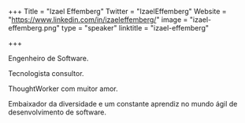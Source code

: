 +++
Title = "Izael Effemberg"
Twitter = "IzaelEffemberg"
Website = "https://www.linkedin.com/in/izaeleffemberg/"
image = "izael-effemberg.png"
type = "speaker"
linktitle = "izael-effemberg"

+++

Engenheiro de Software.

Tecnologista consultor.

ThoughtWorker com muitor amor.

Embaixador da diversidade e um constante aprendiz no mundo ágil de desenvolvimento de software.
